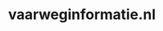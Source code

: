 ---
layout: post
title:  "vaarweginformatie.nl"
internal_url:  "/dutchgov/vaarweginformatie.nl.html"
subdomains_count: 5
all_subdomains_count: 10
urls_count: 5
ssl_rank: 0
http_rank: 48
url_link: /data/vaarweginformatie.nl/urls.txt
all_subdomains_link: /data/vaarweginformatie.nl/all_subdomains.txt
subdomains_link: /data/vaarweginformatie.nl/subdomains.txt
categories: dutchgov
---